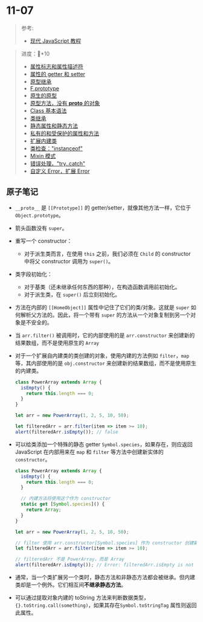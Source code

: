 # 11-07

> 参考:
>
> - [现代 JavaScript 教程](https://zh.javascript.info/)

> 进度：🍅*10
>
> - [属性标志和属性描述符](https://zh.javascript.info/property-descriptors)
> - [属性的 getter 和 setter](https://zh.javascript.info/property-accessors)
> - [原型继承](https://zh.javascript.info/prototype-inheritance)
> - [F.prototype](https://zh.javascript.info/function-prototype)
> - [原生的原型](https://zh.javascript.info/native-prototypes)
> - [原型方法，没有 __proto__ 的对象](https://zh.javascript.info/prototype-methods)
> - [Class 基本语法](https://zh.javascript.info/class)
> - [类继承](https://zh.javascript.info/class-inheritance)
> - [静态属性和静态方法](https://zh.javascript.info/static-properties-methods)
> - [私有的和受保护的属性和方法](https://zh.javascript.info/private-protected-properties-methods)
> - [扩展内建类](https://zh.javascript.info/extend-natives)
> - [类检查："instanceof"](https://zh.javascript.info/instanceof)
> - [Mixin 模式](https://zh.javascript.info/mixins)
> - [错误处理，"try..catch"](https://zh.javascript.info/try-catch)
> - [自定义 Error，扩展 Error](https://zh.javascript.info/custom-errors)

## 原子笔记

- `__proto__` 是 `[[Prototype]]` 的 getter/setter，就像其他方法一样，它位于 `Object.prototype`。

- 箭头函数没有 `super`。

- 重写一个 constructor：

  - 对于派生类而言，在使用 `this` 之前，我们必须在 `Child` 的 constructor 中将父 constructor 调用为 `super()`。

- 类字段初始化：

  - 对于基类（还未继承任何东西的那种），在构造函数调用前初始化。
  - 对于派生类，在 `super()` 后立刻初始化。

- 方法在内部的 `[[HomeObject]]` 属性中记住了它们的类/对象。这就是 `super` 如何解析父方法的。因此，将一个带有 `super` 的方法从一个对象复制到另一个对象是不安全的。

- 当 `arr.filter()` 被调用时，它的内部使用的是 `arr.constructor` 来创建新的结果数组，而不是使用原生的 `Array`

- 对于一个扩展自内建类的类创建的对象，使用内建的方法例如 `filter`，`map` 等，其内部使用的是 `obj.constructor` 来创建新的结果数组，而不是使用原生的内建类。

  ```JavaScript
  class PowerArray extends Array {
    isEmpty() {
      return this.length === 0;
    }
  }
  
  let arr = new PowerArray(1, 2, 5, 10, 50);
  
  let filteredArr = arr.filter(item => item >= 10);
  alert(filteredArr.isEmpty()); // false
  ```

- 可以给类添加一个特殊的静态 getter `Symbol.species`，如果存在，则应返回 JavaScript 在内部用来在 `map` 和 `filter` 等方法中创建新实体的 `constructor`。

  ```JavaScript
  class PowerArray extends Array {
    isEmpty() {
      return this.length === 0;
    }
  
    // 内建方法将使用这个作为 constructor
    static get [Symbol.species]() {
      return Array;
    }
  }
  
  let arr = new PowerArray(1, 2, 5, 10, 50);
  
  // filter 使用 arr.constructor[Symbol.species] 作为 constructor 创建新数组
  let filteredArr = arr.filter(item => item >= 10);
  
  // filteredArr 不是 PowerArray，而是 Array
  alert(filteredArr.isEmpty()); // Error: filteredArr.isEmpty is not a function
  ```

- 通常，当一个类扩展另一个类时，静态方法和非静态方法都会被继承。但内建类却是一个例外。它们相互间**不继承静态方法**。

- 可以通过提取对象内建的 toString 方法来判断数据类型，`{}.toString.call(something)`，如果其存在`Symbol.toStringTag` 属性则返回此属性。

